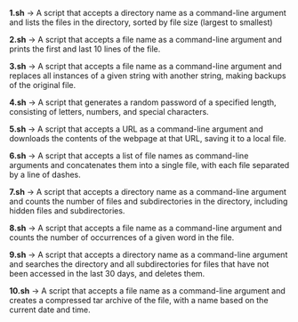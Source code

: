 
**1.sh** -> A script that accepts a directory name as a command-line argument and lists the files in the directory, sorted by file size (largest to smallest)

**2.sh** -> A script that accepts a file name as a command-line argument and prints the first and last 10 lines of the file.

**3.sh** -> A script that accepts a file name as a command-line argument and replaces all instances of a given string with another string, making backups of the original file.

**4.sh** -> A script that generates a random password of a specified length, consisting of letters, numbers, and special characters.

**5.sh** -> A script that accepts a URL as a command-line argument and downloads the contents of the webpage at that URL, saving it to a local file.

**6.sh** -> A script that accepts a list of file names as command-line arguments and concatenates them into a single file, with each file separated by a line of dashes.

**7.sh** -> A script that accepts a directory name as a command-line argument and counts the number of files and subdirectories in the directory, including hidden files and subdirectories.

**8.sh** -> A script that accepts a file name as a command-line argument and counts the number of occurrences of a given word in the file.

**9.sh** -> A script that accepts a directory name as a command-line argument and searches the directory and all subdirectories for files that have not been accessed in the last 30 days, and deletes them.

**10.sh** -> A script that accepts a file name as a command-line argument and creates a compressed tar archive of the file, with a name based on the current date and time.

